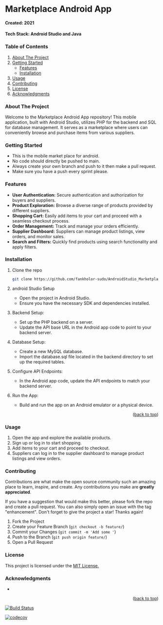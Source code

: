 # Marketplace Android App

#### Created: 2021
#### Tech Stack: Android Studio and Java

<!-- TABLE OF CONTENTS -->
### Table of Contents
<ol>
  <li>
    <a href="#about-the-project">About The Project</a>
  </li>
  <li>
    <a href="#getting-started">Getting Started</a>
    <ul>
      <li><a href="#features">Features</a></li>
      <li><a href="#installation">Installation</a></li>
    </ul>
  </li>
  <li><a href="#usage">Usage</a></li>
  <li><a href="#contributing">Contributing</a></li>
  <li><a href="#license">License</a></li>
  <li><a href="#acknowledgments">Acknowledgments</a></li>
</ol>


<!-- ABOUT THE PROJECT -->

### About The Project

Welcome to the Marketplace Android App repository! This mobile application, built with Android Studio, utilizes PHP for the backend and SQL for database management. It serves as a marketplace where users can conveniently browse and purchase items from various suppliers.


### Getting Started

* This is the mobile market place for android.
* No code should directly be pushed to main.
* Always create your own branch and push to it then make a pull request.
* Make sure you have a push every sprint please.

### Features
* <b>User Authentication:</b> Secure authentication and authorization for buyers and suppliers.
* <b>Product Exploration:</b> Browse a diverse range of products provided by different suppliers.
* <b>Shopping Cart:</b> Easily add items to your cart and proceed with a seamless checkout process.
* <b>Order Management:</b> Track and manage your orders efficiently.
* <b>Supplier Dashboard:</b> Suppliers can manage product listings, view orders, and monitor sales.
* <b>Search and Filters:</b> Quickly find products using search functionality and apply filters.


### Installation
1. Clone the repo
   ```sh
   git clone https://github.com/fankholor-sudo/AndroidStudio_Marketplace.git
   ```
2. android Studio Setup
   * Open the project in Android Studio.
   * Ensure you have the necessary SDK and dependencies installed.
    
3. Backend Setup:
   * Set up the PHP backend on a server.
   * Update the API base URL in the Android app code to point to your backend server.
4. Database Setup:
   * Create a new MySQL database.
   * Import the database.sql file located in the backend directory to set up the required tables.
    
5. Configure API Endpoints:
   * In the Android app code, update the API endpoints to match your backend server.
6. Run the App:
   * Build and run the app on an Android emulator or a physical device.
  
<p align="right">(<a href="#top">back to top</a>)</p>

### Usage

1. Open the app and explore the available products.
2. Sign up or log in to start shopping.
3. Add items to your cart and proceed to checkout.
4. Suppliers can log in to the supplier dashboard to manage product listings and view orders.

<!-- CONTRIBUTING -->

### Contributing

Contributions are what make the open source community such an amazing place to learn, inspire, and create. Any contributions you make are **greatly appreciated**.

If you have a suggestion that would make this better, please fork the repo and create a pull request. You can also simply open an issue with the tag "enhancement".
Don't forget to give the project a star! Thanks again!

1. Fork the Project
2. Create your Feature Branch (`git checkout -b feature/`)
3. Commit your Changes (`git commit -m 'Add some '`)
4. Push to the Branch (`git push origin feature/`)
5. Open a Pull Request

<!-- LICENSE -->

### License
<p>This project is licensed under the <a href="https://opensource.org/license/ecl-1-0/">MIT License.</a></p>


<!-- ACKNOWLEDGMENTS -->

### Acknowledgments

- []()

<p align="right">(<a href="#top">back to top</a>)</p>



[![Build Status](https://app.travis-ci.com/NihalSeegobin/WitsMarketplace.svg?branch=main)](https://app.travis-ci.com/NihalSeegobin/WitsMarketplace)


[![codecov](https://codecov.io/gh/NihalSeegobin/WitsMarketplace/branch/main/graph/badge.svg?token=NYA45INI9T)](https://codecov.io/gh/NihalSeegobin/WitsMarketplace)
